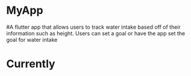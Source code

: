 # MyApp
 
#A flutter app that allows users to track water intake based off of their information such as height. Users can set a goal or have the app set the goal for water intake

# Currently
